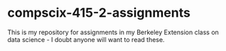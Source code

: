 # compscix-415-2-assignments
This is my repository for assignments in my Berkeley Extension class on data science - I doubt anyone will want to read these.

